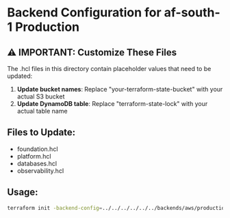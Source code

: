 # Backend Configuration for af-south-1 Production

## ⚠️ IMPORTANT: Customize These Files

The .hcl files in this directory contain placeholder values that need to be updated:

1. **Update bucket names**: Replace "your-terraform-state-bucket" with your actual S3 bucket
2. **Update DynamoDB table**: Replace "terraform-state-lock" with your actual table name

## Files to Update:
- foundation.hcl
- platform.hcl  
- databases.hcl
- observability.hcl

## Usage:
```bash
terraform init -backend-config=../../../../../../backends/aws/production/af-south-1/platform.hcl
```

